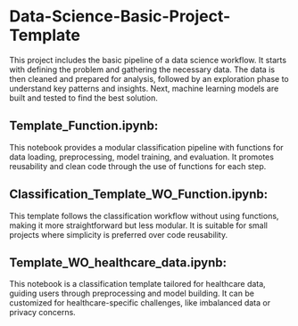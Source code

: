# Data-Science-Basic-Project-Template
This project includes the basic pipeline of a data science workflow. It starts with defining the problem and gathering the necessary data. The data is then cleaned and prepared for analysis, followed by an exploration phase to understand key patterns and insights. Next, machine learning models are built and tested to find the best solution. 

## Template_Function.ipynb: 
This notebook provides a modular classification pipeline with functions for data loading, preprocessing, model training, and evaluation. It promotes reusability and clean code through the use of functions for each step.

## Classification_Template_WO_Function.ipynb: 
This template follows the classification workflow without using functions, making it more straightforward but less modular. It is suitable for small projects where simplicity is preferred over code reusability.

## Template_WO_healthcare_data.ipynb: 
This notebook is a classification template tailored for healthcare data, guiding users through preprocessing and model building. It can be customized for healthcare-specific challenges, like imbalanced data or privacy concerns.
